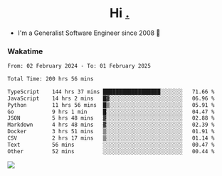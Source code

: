 <h1 align="center">Hi <a href="https://www.hackerrank.com/erasmosaraujo">.</a></h1>
 
- I'm a Generalist Software Engineer  since 2008 🚀
<!--  
<p align="left">
  <a href="https://github.com/erasmosoares/github-readme-stats">
    <img
      align="center"
      src="https://github-readme-stats.vercel.app/api/top-langs/?username=erasmosoares&theme=radical&layout=compact"
    />
  </a>
  <a href="https://github.com/erasmosoares/github-readme-stats">
    [![Harlok's WakaTime stats](https://github-readme-stats.vercel.app/api/wakatime?username=ffflabs)](https://github.com/anuraghazra/github-readme-stats)
  </a>
</p>

<!--
 ### Repo 
 
<p align="left">
 <a href="https://github.com/erasmosoares/github-readme-stats">
    <img
      align="center"
      height="165"
      src="https://github-readme-stats.vercel.app/api/pin?username=erasmosoares&repo=sample-node&title_color=fff&icon_color=f9f9f9&text_color=9f9f9f&bg_color=151515"
    />
  </a>
  <a href="https://github.com/erasmosoares/github-readme-stats">
    <img
      align="center"
      height="165"
      src="https://github-readme-stats.vercel.app/api/pin?username=erasmosoares&repo=sample-node&title_color=fff&icon_color=f9f9f9&text_color=9f9f9f&bg_color=151515"
    />
  </a>
</p>
-->

 ### Wakatime 

<!--START_SECTION:waka-->

```txt
From: 02 February 2024 - To: 01 February 2025

Total Time: 200 hrs 56 mins

TypeScript    144 hrs 37 mins ██████████████████░░░░░░░   71.66 %
JavaScript    14 hrs 2 mins   █▓░░░░░░░░░░░░░░░░░░░░░░░   06.96 %
Python        11 hrs 56 mins  █▒░░░░░░░░░░░░░░░░░░░░░░░   05.91 %
Go            9 hrs 1 min     █░░░░░░░░░░░░░░░░░░░░░░░░   04.47 %
JSON          5 hrs 48 mins   ▓░░░░░░░░░░░░░░░░░░░░░░░░   02.88 %
Markdown      4 hrs 48 mins   ▓░░░░░░░░░░░░░░░░░░░░░░░░   02.39 %
Docker        3 hrs 51 mins   ▒░░░░░░░░░░░░░░░░░░░░░░░░   01.91 %
CSV           2 hrs 17 mins   ▒░░░░░░░░░░░░░░░░░░░░░░░░   01.14 %
Text          56 mins         ░░░░░░░░░░░░░░░░░░░░░░░░░   00.47 %
Other         52 mins         ░░░░░░░░░░░░░░░░░░░░░░░░░   00.44 %
```

<!--END_SECTION:waka-->

![](https://komarev.com/ghpvc/?username=erasmosoares&color=brightgreen)
